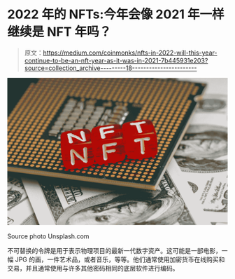 # 2022 年的 NFTs:今年会像 2021 年一样继续是 NFT 年吗？

> 原文：<https://medium.com/coinmonks/nfts-in-2022-will-this-year-continue-to-be-an-nft-year-as-it-was-in-2021-7b445931e203?source=collection_archive---------18----------------------->

![](img/e84b706315fff8e811ccc2972e14366c.png)

Source photo Unsplash.com

不可替换的令牌是用于表示物理项目的最新一代数字资产。这可能是一部电影，一幅 JPG 的画，一件艺术品，或者音乐，等等。他们通常使用加密货币在线购买和交易，并且通常使用与许多其他密码相同的底层软件进行编码。